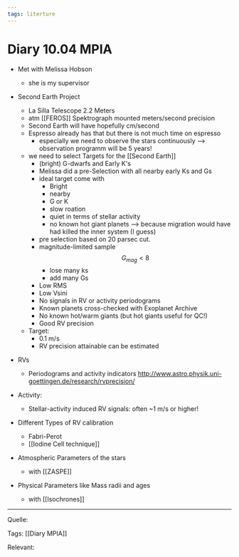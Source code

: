```yaml
---
tags: literture 
---
```


# Diary 10.04 MPIA

- Met with Melissa Hobson 
	- she is my supervisor 

- Second Earth Project 
	- La Silla Telescope 2.2 Meters 
	- atm [[FEROS]] Spektrograph mounted meters/second precision 
	- Second Earth will have hopefully cm/second 
	- Espresso already has that but there is not much time on espresso 
		- especially we need to observe the stars continuously --> observation programm will be 5 years! 
	- we need to select Targets for the [[Second Earth]] 
		- (bright) G-dwarfs and Early K's
		- Melissa did a pre-Selection with all nearby early Ks and Gs
		- ideal target come with 
			- Bright 
			- nearby
			- G or K 
			- slow roation 
			- quiet in terms of stellar activity 
			- no known hot giant planets --> because migration would have had killed the inner system (I guess)
		- pre selection based on 20 parsec cut. 
		- magnitude-limited sample $$G_{mag} < 8$$
			- lose many ks 
			- add many Gs 
		- Low RMS
		- Low Vsini
		- No signals in RV or activity periodograms
		- Known planets cross-checked with Exoplanet Archive
		- No known hot/warm giants (but hot giants useful for QC!)
		-  Good RV precision
	- Target: 
		- 0.1 m/s 
		- RV precision attainable can be estimated 

- RVs 
	- Periodograms and activity indicators http://www.astro.physik.uni-goettingen.de/research/rvprecision/
	 

- Activity: 
	- Stellar-activity induced RV signals: often ~1 m/s or higher!

- Different Types of RV calibration 
	- Fabri-Perot 
	- [[Iodine Cell technique]] 


- Atmospheric Parameters of the stars 
	- with [[ZASPE]] 

- Physical Parameters like Mass radii and ages
	- with [[Isochrones]] 


*** 

Quelle: 


Tags: [[Diary MPIA]]


Relevant: 

